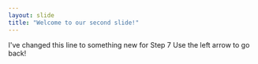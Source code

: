 ```yaml
---
layout: slide
title: "Welcome to our second slide!"
---
```

I've changed this line to something new for Step 7
Use the left arrow to go back!
